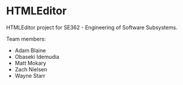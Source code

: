 HTMLEditor
==========

HTMLEditor project for SE362 - Engineering of Software Subsystems.

Team members:
* Adam Blaine
* Obaseki Idemudia
* Matt Mokary
* Zach Nielsen
* Wayne Starr
